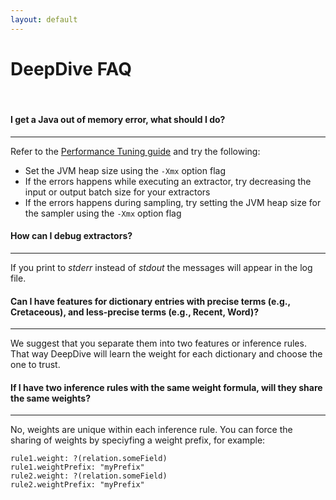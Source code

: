 ```yaml
---
layout: default
---
```


# DeepDive FAQ

<br/>

#### I get a Java out of memory error, what should I do?
---
Refer to the [Performance Tuning guide](/doc/performance.html) and try the following:

- Set the JVM heap size using the `-Xmx` option flag
- If the errors happens while executing an extractor, try decreasing the input or output batch size for your extractors
- If the errors happens during sampling, try setting the JVM heap size for the sampler using the `-Xmx` option flag


#### How can I debug extractors?
---
If you print to *stderr* instead of *stdout* the messages will appear in the log file.


#### Can I have features for dictionary entries with precise terms (e.g., Cretaceous), and less-precise terms (e.g., Recent, Word)?
---
We suggest that you separate them into two features or inference rules. That way DeepDive will learn the weight for each dictionary and choose the one to trust.


#### If I have two inference rules with the same weight formula, will they share the same weights?
---
No, weights are unique within each inference rule. You can force the sharing of weights by speciyfing a weight prefix, for example:

    rule1.weight: ?(relation.someField)
    rule1.weightPrefix: "myPrefix"
    rule2.weight: ?(relation.someField)
    rule2.weightPrefix: "myPrefix"